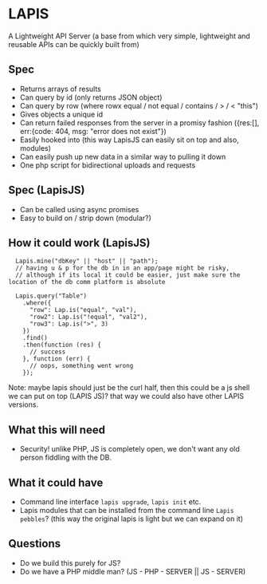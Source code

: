 # LAPIS
A Lightweight API Server (a base from which very simple, lightweight and reusable APIs can be quickly built from)

## Spec
  * Returns arrays of results
  * Can query by id (only returns JSON object)
  * Can query by row (where rowx equal / not equal / contains / > / < "this")
  * Gives objects a unique id
  * Can return failed responses from the server in a promisy fashion ({res:[], err:{code: 404, msg: "error does not exist"})
  * Easily hooked into (this way LapisJS can easily sit on top and also, modules)
  * Can easily push up new data in a similar way to pulling it down
  * One php script for bidirectional uploads and requests


## Spec (LapisJS)
  * Can be called using async promises
  * Easy to build on / strip down (modular?)

## How it could work (LapisJS)
  ```
    Lapis.mine("dbKey" || "host" || "path");
    // having u & p for the db in in an app/page might be risky,
    // although if its local it could be easier, just make sure the location of the db comm platform is absolute

    Lapis.query("Table")
      .where({
        "row": Lap.is("equal", "val"),
        "row2": Lap.is("!equal", "val2"),
        "row3": Lap.is(">", 3)
      })
      .find()
      .then(function (res) {
        // success
      }, function (err) {
        // oops, something went wrong
      });
  ```
  Note: maybe lapis should just be the curl half, then this could be a js shell we can put on top (LAPIS JS)?
  that way we could also have other LAPIS versions.

## What this will need
  * Security! unlike PHP, JS is completely open, we don't want any old person fiddling with the DB.

## What it could have
  * Command line interface `lapis upgrade`, `lapis init` etc.
  * Lapis modules that can be installed from the command line `Lapis pebbles`? (this way the original lapis is light but we can expand on it)


## Questions
  * Do we build this purely for JS?
  * Do we have a PHP middle man? (JS - PHP - SERVER || JS - SERVER)

